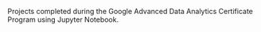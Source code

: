 Projects completed during the Google Advanced Data Analytics Certificate Program using Jupyter Notebook.
